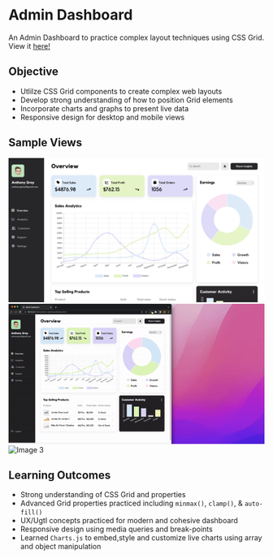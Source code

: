 # Admin Dashboard 
An Admin Dashboard to practice complex layout techniques using CSS Grid. View it [here!](https://natasha-a.github.io/admin-dashboard/)

## Objective
* Utlilze CSS Grid components to create complex web layouts
* Develop strong understanding of how to position Grid elements
* Incorporate charts and graphs to present live data
* Responsive design for desktop and mobile views

## Sample Views 
![Image 1](./assets/desktop-demo.png)
![Image 2](./assets/desktop-responsive-demo.gif)
![Image 3](./assets/moblie-responsive-demo.gif)


## Learning Outcomes 
* Strong understanding of CSS Grid and properties  
* Advanced Grid properties practiced including `minmax()`, `clamp()`, & `auto-fill()`
* UX/UgtI concepts practiced for modern and cohesive dashboard  
* Responsive design using media queries and break-points
* Learned `Charts.js` to embed,style and customize live charts using array and object manipulation 

